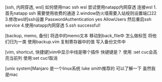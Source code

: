 [ssh, 内网穿透, wsl] 如何使用mac ssh wsl
    尝试使用natapp内网穿透 连接wsl
    1.首先natapp ssh 需要使用收费的通道 
    2.window防火墙需要入站规则设置端口22
    3.修改wsl的ssh设置 PasswordAuthentication yes   AllowUsers 然后重启ssh service
    4.使用natapp内网穿透
    5.ssh successful!


[backup, memo, 备份] 将选中的memo文本 移动到back_file中 怎么做标签 将他们归为一类
   使用backup.vim 复制寄存器中的值 写入备份文件中


[vim, shortcut, 快捷键]vim中显示中线是哪个插件 快键键是？
   使用 :set cuc会高亮当前列 使用:set cuc!取消

[unix system]Manjaro 是一个linux系统 luke smith推荐的 可以了解一下 虽然我是mac
